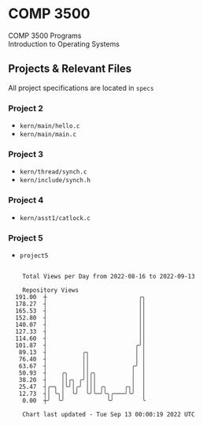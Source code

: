 # COMP 3500
COMP 3500 Programs  
Introduction to Operating Systems  
## Projects & Relevant Files
All project specifications are located in `specs`
### Project 2
- `kern/main/hello.c`
- `kern/main/main.c`
### Project 3
- `kern/thread/synch.c`
- `kern/include/synch.h`
### Project 4
- `kern/asst1/catlock.c`
### Project 5
- `project5`

```

    Total Views per Day from 2022-08-16 to 2022-09-13

    Repository Views
  191.00  ┼                          ╭╮
  178.27  ┤                          ││
  165.53  ┤                          ││
  152.80  ┤                          ││
  140.07  ┤                          ││
  127.33  ┤                          ││
  114.60  ┤                          ││
  101.87  ┤                         ╭╯│
   89.13  ┤          ╭╮             │ │
   76.40  ┤          ││             │ │
   63.67  ┤          ││            ╭╯ │
   50.93  ┤    ╭╮    ││╭╮          │  │
   38.20  ┤    ││╭╮ ╭╯│││          │  │
   25.47  ┤╭─╮ │╰╯│╭╯ │││ ╭╮     ╭╮│  │
   12.73  ┤│ ╰╮│  ╰╯  ╰╯╰─╯╰╮╭───╯╰╯  │
    0.00  ┼╯  ╰╯            ╰╯        ╰

    Chart last updated - Tue Sep 13 00:00:19 2022 UTC
    
```
